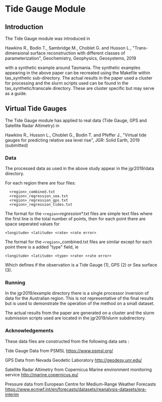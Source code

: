 # Tide Gauge Module

## Introduction

The Tide Gauge module was introduced in 

  Hawkins R., Bodin T., Sambridge M., Choblet G. and Husson L.,
  "Trans-dimensional surface reconstruction with different classes of parameterization",
  Geochemistry, Geophysics, Geosystems,
  2019

with a synthetic example around Tasmania. The synthetic examples appearing in the above
paper can be recreated using the Makefile within tas_synthetic sub-directory. The actual
results in the paper used a cluster for processing and the slurm scripts used can be
found in the tas_synthetic/transcale directory. These are cluster specific but may serve
as a guide.

## Virtual Tide Gauges

The Tide Gauge module has applied to real data (Tide Gauge, GPS and Satellite Radar
Altimetry) in

  Hawkins R., Husson L., Choblet G., Bodin T. and Pfeffer J.,
  "Virtual tide gauges for predicting relative sea level rise",
  JGR: Solid Earth,
  2019 (submitted)

### Data

The processed data as used in the above study appear in the jgr2019/data directory.

For each region there are four files:
```
  <region>_combined.txt
  <region>_regression_sea.txt
  <region>_regression_gps.txt
  <region>_regression_tides.txt
```

The format for the `<region>`_regression_*.txt files are simple text files where
the first line is the total number of points, then for each point there
are space seperated values for
```
<longitude> <latitude> <rate> <rate error>
```

The format for the `<region>`_combined.txt files are similar except for each point
there is a added "type" field, ie
```
<longitude> <latitude> <type> <rate> <rate error>
```

Which defines if the observation is a Tide Gauge (1), GPS (2) or Sea surface (3).

### Running

In the jgr2019/example directory there is a single processor inversion of
data for the Australian region. This is not representative of the final results
but is used to demonstrate the operation of the method on a small dataset.

The actual results from the paper are generated on a cluster and the
slurm submission scripts used are located in the jgr2019/slurm
subdirectory.

### Acknowledgements

These data files are constructed from the following data sets :

Tide Gauge Data from PSMSL
https://www.psmsl.org/

GPS Data from Nevada Geodetic Laboratory
http://geodesy.unr.edu/

Satellite Radar Altimetry from Copernicus Marine environment monitoring service
http://marine.copernicus.eu/

Pressure data from European Centre for Medium-Range Weather Forecasts
https://www.ecmwf.int/en/forecasts/datasets/reanalysis-datasets/era-interim



